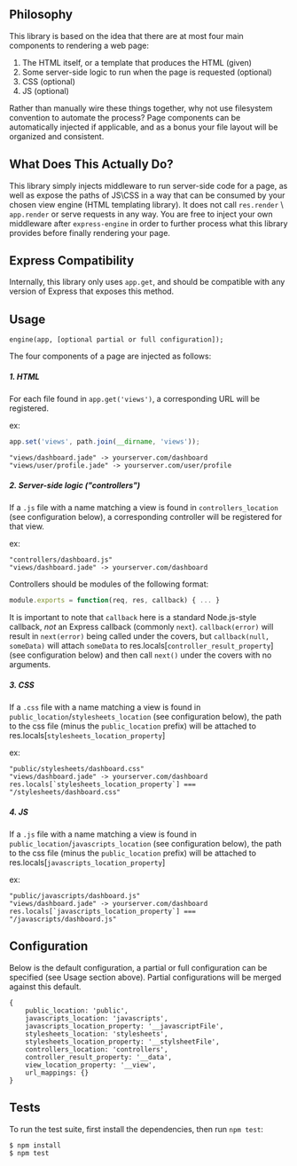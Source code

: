 ## Philosophy

This library is based on the idea that there are at most four main components to rendering a web page:

1. The HTML itself, or a template that produces the HTML (given)
2. Some server-side logic to run when the page is requested (optional)
3. CSS (optional)
4. JS (optional)

Rather than manually wire these things together, why not use filesystem convention to automate the process?  Page components can be automatically injected if applicable, and as a bonus your file layout will be organized and consistent.

## What Does This Actually Do?

This library simply injects middleware to run server-side code for a page, as well as expose the paths of JS\CSS in a way that can be consumed by your chosen view engine (HTML templating library).  It does not call `res.render` \ `app.render` or serve requests in any way.  You are free to inject your own middleware after `express-engine` in order to further process what this library provides before finally rendering your page.

## Express Compatibility

Internally, this library only uses `app.get`, and should be compatible with any version of Express that exposes this method.

## Usage

`engine(app, [optional partial or full configuration]);`

The four components of a page are injected as follows:

##### 1. HTML

For each file found in `app.get('views')`, a corresponding URL will be registered.

ex:

```js
app.set('views', path.join(__dirname, 'views'));
```

    "views/dashboard.jade" -> yourserver.com/dashboard
    "views/user/profile.jade" -> yourserver.com/user/profile
    
##### 2. Server-side logic ("controllers")

If a `.js` file with a name matching a view is found in `controllers_location` (see configuration below), a corresponding controller will be registered for that view.

ex:

    "controllers/dashboard.js"
    "views/dashboard.jade" -> yourserver.com/dashboard

Controllers should be modules of the following format:

```js
module.exports = function(req, res, callback) { ... }
```

It is important to note that `callback` here is a standard Node.js-style callback, *not* an Express callback (commonly `next`).  `callback(error)` will result in `next(error)` being called under the covers, but `callback(null, someData)` will attach `someData` to res.locals[`controller_result_property`] (see configuration below) and then call `next()` under the covers with no arguments.

##### 3. CSS

If a `.css` file with a name matching a view is found in `public_location`/`stylesheets_location` (see configuration below), the path to the css file (minus the `public_location` prefix) will be attached to res.locals[`stylesheets_location_property`]

ex:

    "public/stylesheets/dashboard.css"
    "views/dashboard.jade" -> yourserver.com/dashboard
    res.locals[`stylesheets_location_property`] === "/stylesheets/dashboard.css"

##### 4. JS

If a `.js` file with a name matching a view is found in `public_location`/`javascripts_location` (see configuration below), the path to the css file (minus the `public_location` prefix) will be attached to res.locals[`javascripts_location_property`]

ex:

    "public/javascripts/dashboard.js"
    "views/dashboard.jade" -> yourserver.com/dashboard
    res.locals[`javascripts_location_property`] === "/javascripts/dashboard.js"

## Configuration

Below is the default configuration, a partial or full configuration can be specified (see Usage section above).  Partial configurations will be merged against this default.

    {
        public_location: 'public',
        javascripts_location: 'javascripts',
        javascripts_location_property: '__javascriptFile',
        stylesheets_location: 'stylesheets',
        stylesheets_location_property: '__stylsheetFile',
        controllers_location: 'controllers',
        controller_result_property: '__data',
        view_location_property: '__view',
        url_mappings: {}
    }

## Tests

  To run the test suite, first install the dependencies, then run `npm test`:

```bash
$ npm install
$ npm test
```
